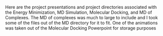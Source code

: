 Here are the project presentations and project directories associated with the Energy Minimization, MD Simulation, Molecular Docking, and MD of Complexes. The MD of complexes was much to large to include and I took some of the files out of the MD directory for it to fit. One of the animations was taken out of the Molecular Docking Powerpoint for storage purposes
